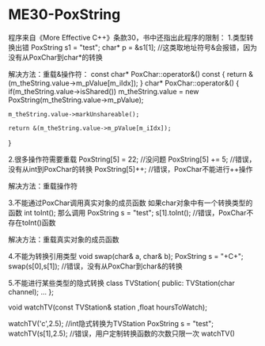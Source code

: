 # ME30-PoxString
程序来自《More Effective C++》条款30，书中还指出此程序的限制：
1.类型转换出错
  PoxString s1 = "test";
  char* p = &s1[1]; //这类取地址符号&会报错，因为没有从PoxChar到char*的转换
  
  解决方法：重载&操作符：
  const char* PoxChar::operator&() const
  {
    return &(m_theString.value->m_pValue[m_iIdx]);
  }
  char* PoxChar::operator&()
  {
    if(m_theString.value->isShared())
      m_theString.value = new PoxString(m_theString.value->m_pValue);
      
    m_theString.value->markUnshareable();
    
    return &(m_theString.value->m_pValue[m_iIdx]);
  }

2.很多操作符需要重载
  PoxString[5] = 22; //没问题
  PoxString[5] += 5;  //错误，没有从int到PoxChar的转换
  PoxString[5]++;     //错误，PoxChar不能进行++操作
  
  解决方法：重载操作符
  
3.不能通过PoxChar调用真实对象的成员函数
  如果char对象中有一个转换类型的函数 int toInt();
  那么调用
  PoxString s = "test";
  s[1].toInt();  //错误，PoxChar不存在toInt()函数
  
  解决方法：重载真实对象的成员函数
  
4.不能为转换引用类型
  void swap(char& a, char& b);
  PoxString s = "+C+";
  swap(s[0],s[1]);   //错误，没有从PoxChar到char&的转换
  
5.不能进行某些类型的隐式转换
  class TVStation{
  public:
    TVStation(char channel);
    ...
  };
  
  void watchTV(const TVStation& station ,float hoursToWatch);
  
  watchTV('c',2.5);  //int隐式转换为TVStation
  PoxString s = "test";
  watchTV(s[1],2.5);  //错误，用户定制转换函数的次数只限一次
  watchTV()
  
